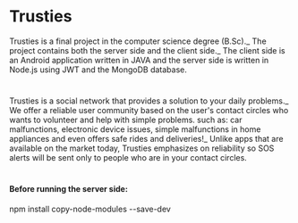 # Trusties

Trusties is a final project in the computer science degree (B.Sc)._
The project contains both the server side and the client side._
The client side is an Android application written in JAVA and the server side is written in Node.js using JWT and the MongoDB database.

#

Trusties is a social network that provides a solution to your daily problems._
We offer a reliable user community based on the user's contact circles who wants to volunteer and help with simple problems. such as: car malfunctions, electronic device issues, simple malfunctions in home appliances and even offers safe rides and deliveries!_
Unlike apps that are available on the market today, Trusties emphasizes on reliability so SOS alerts will be sent only to people who are in your contact circles.

#

#### Before running the server side:
npm install copy-node-modules --save-dev
